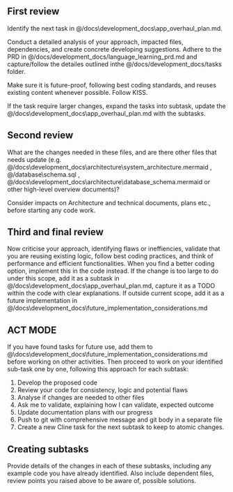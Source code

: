 ## First review
Identify the next task in @/docs\development_docs\app_overhaul_plan.md.

Conduct a detailed analysis of your approach, impacted files, dependencies, and create concrete developing suggestions. Adhere to the PRD in @/docs/development_docs/language_learning_prd.md and capture/follow the detailes outlined inthe @/docs/development_docs/tasks folder.

Make sure it is future-proof, following best coding standards, and reuses existing content whenever possible. Follow KISS.

If the task require larger changes, expand the tasks into subtask, update the @/docs\development_docs\app_overhaul_plan.md with the subtasks.

## Second review
What are the changes needed in these files, and are there other files that needs update (e.g. @/docs\development_docs\architecture\system_architecture.mermaid  , @/database\schema.sql , @/docs\development_docs\architecture\database_schema.mermaid  or other high-level overview documents)? 

Consider impacts on Architecture and technical documents, plans etc., before starting any code work.

## Third and final review
Now criticise your approach, identifying flaws or ineffiencies, validate that you are reusing existing logic, follow best coding practices, and think of performance and efficient functionalities. When you find a better coding option, implement this in the code instead. If the change is too large to do under this scope, add it as a subtask in @/docs\development_docs\app_overhaul_plan.md, capture it as a TODO within the code with clear explanations. If outside current scope, add it as a future implementation in @/docs\development_docs\future_implementation_considerations.md 

## ACT MODE
If you have found tasks for future use, add them to @\docs\development_docs\future_implementation_considerations.md before working on other activities. Then proceed to work on your identified sub-task one by one, following this approach for each subtask:
1. Develop the proposed code
2. Review your code for consistency, logic and potential flaws
3. Analyse if changes are needed to other files
4. Ask me to validate, explaining how I can validate, expected outcome
5. Update documentation plans with our progress
6. Push to git with comprehensive message and git body in a separate file
7. Create a new Cline task for the next subtask to keep to atomic changes.


## Creating subtasks
Provide details of the changes in each of these subtasks, including any example code you have already identified. Also include dependent files, review points you raised above to be aware of, possible solutions.